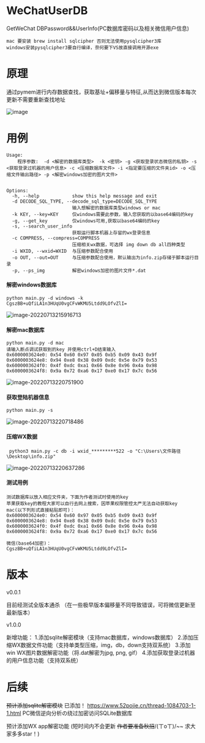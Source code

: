 # WeChatUserDB
GetWeChat DBPassword&amp;&amp;UserInfo(PC数据库密码以及相关微信用户信息)

```
mac 要安装 brew install sqlcipher 否则无法使用pysqlcipher3库
windows安装pysqlcipher3要自行编译，奈何要下VS故直接调用开源exe
```

# 原理
通过pymem进行内存数据查找，获取基址+偏移量与特征,从而达到微信版本每次更新不需要重新查找地址

![image](https://user-images.githubusercontent.com/67219887/172059989-6f205894-d3cc-4e9d-8ee7-d841433aab4e.png)

# 用例
```
Usage:
    程序参数:  -d <解密的数据库类型>  -k <密钥> -g <获取登录状态微信的私钥> -s <获取登录过机器的用户信息> -c <压缩数据库文件> -i <指定要压缩的文件夹id> -o <压缩文件输出路径> -p <解密windows加密的图片文件>


Options:
  -h, --help            show this help message and exit
  -d DECODE_SQL_TYPE, --decode_sql_type=DECODE_SQL_TYPE
                        输入想解密的数据库类型windows or mac
  -k KEY, --key=KEY     仅windows需要此参数，输入您获取的以base64编码的key
  -g, --get_key         仅windows可用,获取以base64编码的key
  -s, --search_user_info
                        获取运行脚本机器上存留的wx登录信息
  -c COMPRESS, --compress=COMPRESS
                        压缩相关wx数据，可选择 img down db all四种类型
  -i WXID, --wxid=WXID  与压缩参数配合使用
  -o OUT, --out=OUT     与压缩参数配合使用，默认输出为info.zip存储于脚本运行目录
  -p, --ps_img          解密windows加密的图片文件*.dat
```

#### 解密windows数据库
```
python main.py -d windows -k CgszBB+uQfiLA1n3HUqU0vgCFvWKMU5Ltdd9LOfvZlI=

```

![image-20220713215916713](C:\Users\x1hy9\AppData\Roaming\Typora\typora-user-images\image-20220713215916713.png)



#### 解密mac数据库

```
python main.py -d mac
请输入断点调试获取到的key 并使用ctrl+D结束输入
0x6000003624e0: 0x54 0x60 0x97 0x05 0xb5 0x09 0x43 0x9f
0x6000003624e8: 0x94 0xe8 0x38 0x09 0xdc 0x5e 0x79 0x53
0x6000003624f0: 0x4f 0xdc 0xa1 0x66 0x8e 0x96 0x4a 0x98
0x6000003624f8: 0x9a 0x72 0xa6 0x17 0xe0 0x17 0x7c 0x56
```

![image-20220713220751900](C:\Users\x1hy9\AppData\Roaming\Typora\typora-user-images\image-20220713220751900.png)



#### 获取登陆机器信息

```
python main.py -s
```

![image-20220713220718486](C:\Users\x1hy9\AppData\Roaming\Typora\typora-user-images\image-20220713220718486.png)

#### 压缩WX数据

```
 python3 main.py -c db -i wxid_*********522 -o "C:\Users\文件路径\Desktop\info.zip"
```

![image-20220713220637286](C:\Users\x1hy9\AppData\Roaming\Typora\typora-user-images\image-20220713220637286.png)



#### 测试用例

```
测试数据库以放入相应文件夹，下面为作者测试时使用的key
苹果获取key的教程大家可以自行去网上搜索，因苹果权限管控太严无法自动获取key
mac(以下列形式直接粘贴即可)：
0x6000003624e0: 0x54 0x60 0x97 0x05 0xb5 0x09 0x43 0x9f
0x6000003624e8: 0x94 0xe8 0x38 0x09 0xdc 0x5e 0x79 0x53
0x6000003624f0: 0x4f 0xdc 0xa1 0x66 0x8e 0x96 0x4a 0x98
0x6000003624f8: 0x9a 0x72 0xa6 0x17 0xe0 0x17 0x7c 0x56

微信(base64加密)：
CgszBB+uQfiLA1n3HUqU0vgCFvWKMU5Ltdd9LOfvZlI=
```



# 版本

v0.0.1 

目前经测试全版本通杀 （在一些极早版本偏移量不同导致错误，可将微信更新至最新版本）

v1.0.0

新增功能：
1.添加sqlite解密模块（支持mac数据库，windows数据库）
2.添加压缩WX数据文件功能（支持单类型压缩，img，db，down支持双系统）
3.添加win WX图片数据解密功能（将.dat解密为jpg, png, gif）
4.添加获取登录过机器的用户信息功能（支持双系统）


# 后续

~~预计添加sqlite解密模块~~ 已添加！
https://www.52pojie.cn/thread-1084703-1-1.html PC微信逆向分析の绕过加密访问SQLite数据库

预计添加WX app解密功能 (短时间内不会更新 ~~作者要准备秋招~~/(ㄒoㄒ)/~~ 求大家多多star！)